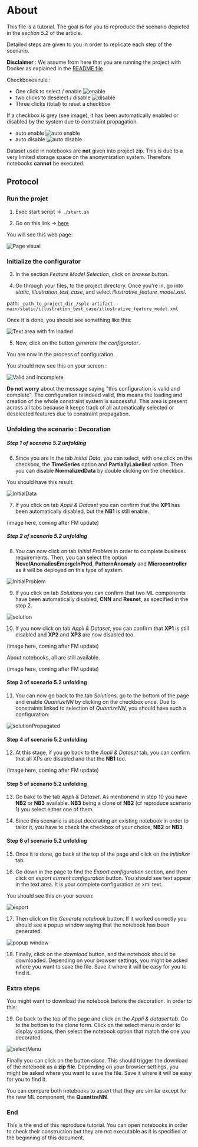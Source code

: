 # About

This file is a tutorial. The goal is for you to reproduce the scenario depicted in the _section 5.2_ of the article.

Detailed steps are given to you in order to replicate each step of the scenario.

**Disclaimer** : We assume from here that you are running the project with Docker as explained in the [README file](https://anonymous.4open.science/r/splc-artifact-files/README.md).

Checkboxes rule :

- One click to select / enable ![enable](../assets/all/enable.png)
- two clicks to deselect / disable ![disable](../assets/all/disable.png)
- Three clicks (total) to reset a checkbox

If a checkbox is grey (see image), it has been automatically enabled or disabled by the system due to constraint propagation.

- auto enable ![auto enable](../assets/all/auto_enable.png)
- auto disable ![auto disable](../assets/all/auto_disable.png)

Dataset used in notebooks are **not** given into project zip. This is due to a very limited storage space on the anonymization system. Therefore notebooks **cannot** be executed.

## Protocol

### Run the projet

1. Exec start script -> `./start.sh`

2. Go on this link -> [here](http://localhost:5050/)

You will see this web page:

![Page visual](../assets/reproduce/app_full_page.png)

### Initialize the configurator

3. In the section _Feature Model Selection_, click on _browse_ button.

4. Go through your files, to the project directory. Once you're in, go into _static_, _illustration_test_case_, and select _illustrative_feature_model.xml_.

path: `_path_to_project_dir_/splc-artifact-main/static/illustration_test_case/illustrative_feature_model.xml`

Once it is done, you should see something like this:

![Text area with fm loaded](../assets/reproduce/fm_loaded.png)

5. Now, click on the button _generate the configurator_.

You are now in the process of configuration.

You should now see this on your screen :

![Valid and incomplete](../assets/reproduce/valid_incomplete.png)

**Do not worry** about the message saying "this configuration is valid and complete".
The configuration is indeed valid, this means the loading and creation of the whole constraint system is successful.
This area is present across all tabs because it keeps track of all automatically selected or deselected features due to constraint propagation.

### Unfolding the scenario : Decoration

##### Step 1 of scenario 5.2 unfolding

6. Since you are in the tab _Initial Data_, you can select, with one click on the checkbox, the **TimeSeries** option and **PartiallyLabelled** option. Then you can disable **NormalizedData** by double clicking on the checkbox.

You should have this result:

![InitialData](../assets/scenarios/scenario_2/initialData_scenario2.png)

7. If you click on tab _Appli & Dataset_ you can confirm that the **XP1** has been automatically disabled, but the **NB1** is still enable.

(image here, coming after FM update)

##### Step 2 of scenario 5.2 unfolding

8. You can now click on tab _Initial Problem_ in order to complete business requirements. Then, you can select the option **NovelAnomaliesEmergeInProd**, **PatternAnomaly** and **Microcontroller** as it will be deployed on this type of system.

![InitialProblem](../assets/scenarios/scenario_2/initialProblem_scenario2.png)

9. If you click on tab _Solutions_ you can confirm that two ML components have been automatically disabled, **CNN** and **Resnet**, as specified in the step 2.

![solution](../assets/scenarios/scenario_2/solution_scenario2.png)

10. If you now click on tab _Appli & Dataset_, you can confirm that **XP1** is still disabled and **XP2** and **XP3** are now disabled too.

(image here, coming after FM update)

About notebooks, all are still available.

(image here, coming after FM update)

#### Step 3 of scenario 5.2 unfolding

11. You can now go back to the tab _Solutions_, go to the bottom of the page and enable _QuantizeNN_ by clicking on the checkbox once. Due to constraints linked to selection of _QuantizeNN_, you should have such a configuration:

![solutionPropagated](../assets/scenarios/scenario_2/solution_propagated_scenario2.png)

#### Step 4 of scenario 5.2 unfolding

12. At this stage, if you go back to the _Appli & Dataset_ tab, you can confirm that all XPs are disabled and that the **NB1** too.

(image here, coming after FM update)

#### Step 5 of scenario 5.2 unfolding

13. Go bakc to the tab _Appli & Dataset_. As mentionend in step 10 you have **NB2** or **NB3** available. **NB3** being a clone of **NB2** (cf reproduce scenario 1) you select either one of them.

14. Since this scenario is about decorating an existing notebook in order to tailor it, you have to check the checkbox of your choice, **NB2** or **NB3**.

#### Step 6 of scenario 5.2 unfolding

15. Once it is done, go back at the top of the page and click on the _initialize_ tab.

16. Go down in the page to find the _Export configuration_ section, and then click on _export current configuration_ button. You should see text appear in the text area. It is your complete configuration as xml text.

You should see this on your screen:

![export](../assets/reproduce/export.png)

17. Then click on the _Generate notebook_ button. If it worked correctly you should see a popup window saying that the notebook has been generated.

![popup window](../assets/reproduce/popup.png)

18. Finally, click on the _download_ button, and the notebook should be downloaded. Depending on your browser settings, you might be asked where you want to save the file. Save it where it will be easy for you to find it.

### Extra steps

You might want to download the notebook before the decoration. In order to this:

19. Go back to the top of the page and click on the _Appli & dataset_ tab. Go to the bottom to the clone form. Click on the select menu in order to display options, then select the notebook option that match the one you decorated.

![selectMenu](../assets/scenarios/scenario_1/select_menu.png)

Finally you can click on the button _clone_.
This should trigger the download of the notebook as a **zip file**. Depending on your browser settings, you might be asked where you want to save the file. Save it where it will be easy for you to find it.

You can compare both notebooks to assert that they are similar except for the new ML component, the **QuantizeNN**.

### End

This is the end of this reproduce tutorial. You can open notebooks in order to check their construction but they are not executable as it is specified at the beginning of this document.
